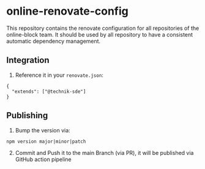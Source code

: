 # online-renovate-config

This repository contains the renovate configuration for all repositories of the online-block team. It should be used by all repository to have a consistent automatic dependency management.

## Integration

1. Reference it in your `renovate.json`:
```
{
  "extends": ["@technik-sde"]
}
```

## Publishing

1. Bump the version via:
```
npm version major|minor|patch
```

2. Commit and Push it to the main Branch (via PR), it will be published via GitHub action pipeline
